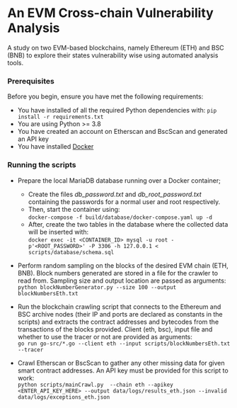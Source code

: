 # An EVM Cross-chain Vulnerability Analysis

A study on two EVM-based blockchains, namely Ethereum (ETH) and BSC (BNB) to explore their 
states vulnerability wise using automated analysis tools. 

### Prerequisites

Before you begin, ensure you have met the following requirements:

* You have installed of all the required Python dependencies with:  `pip install -r requirements.txt`
* You are using Python >= 3.8
* You have created an account on Etherscan and BscScan and generated an API key
* You have installed [Docker](https://docs.docker.com/get-docker/)

### Running the scripts

* Prepare the local MariaDB database running over a Docker container;
  * Create the files *db_password.txt* and *db_root_password.txt* containing the passwords for a normal user 
and root respectively.
  * Then, start the container using: <br>
`docker-compose -f build/database/docker-compose.yaml up -d`  <br>
  * After, create the two tables in the database where the collected data will be inserted
with: <br>
`docker exec -it <CONTAINER_ID> mysql -u root -p'<ROOT_PASSWORD>' -P 3306 -h 127.0.0.1 < scripts/database/schema.sql`


* Perform random sampling on the blocks of the desired EVM chain (ETH, BNB). Block numbers
generated are stored in a file for the crawler to read from. Sampling size and output location are
passed as arguments: <br>
`python blockNumberGenerator.py --size 100 --output blockNumbersEth.txt`


* Run the blockchain crawling script that connects to the Ethereum and BSC archive nodes 
(their IP and ports are declared as constants in the scripts) and extracts the contract addresses
and bytecodes from the transactions of the blocks provided. Client (eth, bsc), input file and
whether to use the tracer or not are provided as arguments: <br>
`go run go-src/*.go --client eth --input scripts/blockNumbersEth.txt --tracer`


* Crawl Etherscan or BscScan to gather any other missing data for given smart contract addresses.
An API key must be provided for this script to work: <br>
`python scripts/mainCrawl.py  --chain eth --apikey <ENTER_API_KEY_HERE> --output data/logs/results_eth.json --invalid data/logs/exceptions_eth.json`
